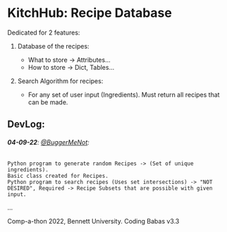 # KitchHub: Recipe Database
Dedicated for 2 features:
  1. Database of the recipes:
      - What to store -> Attributes...
      - How to store -> Dict, Tables...
  
  2. Search Algorithm for recipes:
      - For any set of user input (Ingredients). Must return all recipes that can be made.
      
## **DevLog**:
  ###### **04-09-22**: [@BuggerMeNot](https://github.com/Buggermenot):
    Python program to generate random Recipes -> (Set of unique ingredients).
    Basic class created for Recipes.
    Python program to search recipes (Uses set intersections) -> "NOT DESIRED", Required -> Recipe Subsets that are possible with given input.
  ...
  
Comp-a-thon 2022, Bennett University. Coding Babas v3.3
